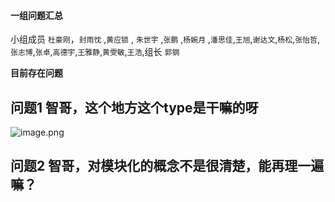 #### 一组问题汇总

小组成员 `杜豪刚`，`封雨忱` ,`黄应锁` , `朱世宇` ,`张鹏` ,`杨婉月` ,`潘思佳`,`王旭`,`谢达文`,`杨松`,`张怡哲`,`张志博`,`张卓`,`高德宇`,`王雅静`,`黄雯敏`,`王浩`,组长 `郭钢`

**目前存在问题**

## 问题1 智哥，这个地方这个type是干嘛的呀
![image.png](https://upload-images.jianshu.io/upload_images/18300474-f161f2a7fe2b1f03.png?imageMogr2/auto-orient/strip%7CimageView2/2/w/1240)

## 问题2  智哥，对模块化的概念不是很清楚，能再理一遍嘛？